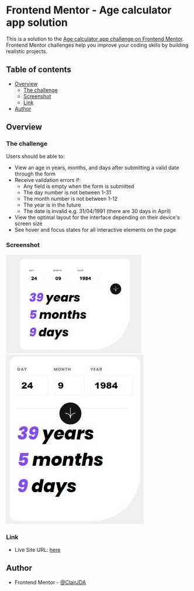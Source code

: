 # Frontend Mentor - Age calculator app solution

This is a solution to the [Age calculator app challenge on Frontend Mentor](https://www.frontendmentor.io/challenges/age-calculator-app-dF9DFFpj-Q). Frontend Mentor challenges help you improve your coding skills by building realistic projects. 

## Table of contents

- [Overview](#overview)
  - [The challenge](#the-challenge)
  - [Screenshot](#screenshot)
  - [Link](#links)
- [Author](#author)


## Overview

### The challenge

Users should be able to:

- View an age in years, months, and days after submitting a valid date through the form
- Receive validation errors if:
  - Any field is empty when the form is submitted
  - The day number is not between 1-31
  - The month number is not between 1-12
  - The year is in the future
  - The date is invalid e.g. 31/04/1991 (there are 30 days in April)
- View the optimal layout for the interface depending on their device's screen size
- See hover and focus states for all interactive elements on the page

### Screenshot

![Screenshot preview for the Age calculator app - Desktop](./screenshot/desktop-preview.jpg)
![Screenshot preview for the Age calculator app - Mobile](./screenshot/mobile-preview.jpg)

### Link

- Live Site URL: [here](https://65d77b86614a400db4bbd50b--leafy-chebakia-9118ed.netlify.app/)

## Author
- Frontend Mentor - [@ClairJDA](https://www.frontendmentor.io/profile/ClairJDA)